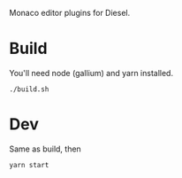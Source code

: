 Monaco editor plugins for Diesel.

# Build

You'll need node (gallium) and yarn installed. 

    ./build.sh

# Dev

Same as build, then

    yarn start